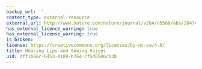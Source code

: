 ```yaml
---
backup_url: ''
content_type: external-resource
external_url: http://www.nature.com/nature/journal/v264/n5588/abs/264746a0.html
has_external_licence_warning: true
has_external_license_warning: true
is_broken: ''
license: https://creativecommons.org/licenses/by-nc-sa/4.0/
title: Hearing Lips and Seeing Voices
uid: dff1b66c-6453-4189-b764-cf5d0586cb3b
---
```

